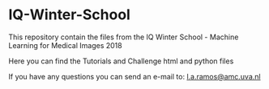 # IQ-Winter-School

This repository contain the files from the IQ Winter School - Machine Learning for Medical Images 2018

Here you can find the Tutorials and Challenge html and python files

If you have any questions you can send an e-mail to: l.a.ramos@amc.uva.nl
